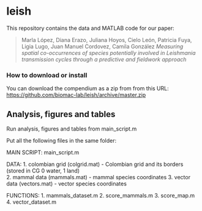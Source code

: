 # leish

This repository contains the data and MATLAB code for our paper:

> Marla López, Diana Erazo, Juliana Hoyos, Cielo León, Patricia Fuya, Ligia Lugo, Juan Manuel Cordovez, Camila González *Measuring spatial co-occurrences of species potentially involved in Leishmania transmission cycles through a predictive and fieldwork approach*
 
 
### How to download or install

You can download the compendium as a zip from from this URL:
<https://github.com/biomac-lab/leish/archive/master.zip>

## Analysis, figures and tables

Run analysis, figures and tables from main_script.m

Put all the following files in the same folder:

MAIN SCRIPT: main_script.m

DATA: 1. colombian grid (colgrid.mat) - Colombian grid and its borders (stored in CG 0 water, 1 land)        
      2. mammal data (mammals.mat) - mammal species coordinates 
      3. vector data (vectors.mat) - vector species coordinates  

FUNCTIONS: 1. mammals_dataset.m 
           2. score_mammals.m 
           3. score_map.m
           4. vector_dataset.m
           

